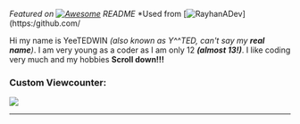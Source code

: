 *Featured on  [![Awesome](https://cdn.rawgit.com/sindresorhus/awesome/d7305f38d29fed78fa85652e3a63e154dd8e8829/media/badge.svg)](https://github.com/sindresorhus/awesome#readme) README*
*Used from [![RayhanADev](https://img.shields.io/badge/RayhanADev-README.md-blue)](https:/github.com/

Hi my name is YeeTEDWIN *(also known as Y^^TED, can't say my **real name**)*. I am very young as a coder as I am only 12 ***(almost 13!)***. I like coding very much and my hobbies  **Scroll down!!!**


<h3>Custom Viewcounter:</h3>

<a href="https://myviewcounts.rayhanadev.repl.co"><img src='https://myviewcounts.rayhanadev.repl.co/viewcount/Github%20Views.png'></a>

---
